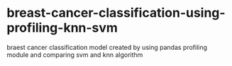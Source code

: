 # breast-cancer-classification-using-profiling-knn-svm
braest cancer classification model created by using pandas profiling module and comparing svm and knn algorithm
